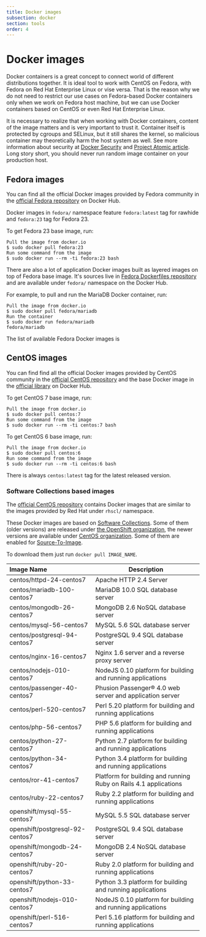 ```yaml
---
title: Docker images
subsection: docker
section: tools
order: 4
---
```


# Docker images

Docker containers is a great concept to connect world of different distributions together. It is ideal tool to work with CentOS on Fedora, with Fedora on Red Hat Enterprise Linux or vise versa. That is the reason why we do not need to restrict our use cases on Fedora-based Docker containers only when we work on Fedora host machine, but we can use Docker containers based on CentOS or even Red Hat Enterprise Linux.

It is necessary to realize that when working with Docker containers, content of the image matters and is very important to trust it. Container itself is protected by cgroups and SELinux, but it still shares the kernel, so malicious container may theoretically harm the host system as well. See more information about security at [Docker Security](https://docs.docker.com/engine/security/security/) and [Project Atomic article](http://www.projectatomic.io/docs/docker-and-selinux/). Long story short, you should never run random image container on your production host.

## Fedora images

You can find all the official Docker images provided by Fedora community in the [official Fedora repository](https://hub.docker.com/_/fedora/) on Docker Hub.

Docker images in `fedora/` namespace feature `fedora:latest` tag for rawhide and `fedora:23` tag for Fedora 23.

To get Fedora 23 base image, run:

```
Pull the image from docker.io
$ sudo docker pull fedora:23
Run some command from the image
$ sudo docker run --rm -ti fedora:23 bash
```

There are also a lot of application Docker images built as layered images on top of Fedora base image. It's sources live in [Fedora Dockerfiles repository](https://github.com/fedora-cloud/Fedora-Dockerfiles) and are available under `fedora/` namespace on the Docker Hub.

For example, to pull and run the MariaDB Docker container, run:

```
Pull the image from docker.io
$ sudo docker pull fedora/mariadb
Run the container
$ sudo docker run fedora/mariadb
fedora/mariadb
```

The list of available Fedora Docker images is

## CentOS images

You can find find all the official Docker images provided by CentOS community in the [official CentOS repository](https://hub.docker.com/u/centos/) and the base Docker image in the [official library](https://hub.docker.com/_/centos/) on Docker Hub.

To get CentOS 7 base image, run:

```
Pull the image from docker.io
$ sudo docker pull centos:7
Run some command from the image
$ sudo docker run --rm -ti centos:7 bash
```

To get CentOS 6 base image, run:

```
Pull the image from docker.io
$ sudo docker pull centos:6
Run some command from the image
$ sudo docker run --rm -ti centos:6 bash
```

There is always `centos:latest` tag for the latest released version.

### Software Collections based images

The [official CentOS repository](https://hub.docker.com/u/centos/) contains Docker images that are similar to the images provided by Red Hat under `rhscl/` namespace.

These Docker images are based on [Software Collections](https://www.softwarecollections.org/en/). Some of them (older versions) are released under [the OpenShift organization](https://hub.docker.com/u/openshift/), the newer versions are available under [CentOS organization](https://hub.docker.com/u/centos/). Some of them are enabled for [Source-To-Image](https://github.com/openshift/source-to-image).

To download them just run `docker pull IMAGE_NAME`.

|    Image Name                   |    Description                            |
| :------------------------------ | ----------------------------------------- |
| centos/httpd-24-centos7	      | Apache HTTP 2.4 Server |
| centos/mariadb-100-centos7	  | MariaDB 10.0 SQL database server |
| centos/mongodb-26-centos7	      | MongoDB 2.6 NoSQL database server |
| centos/mysql-56-centos7	      | MySQL 5.6 SQL database server |
| centos/postgresql-94-centos7	  | PostgreSQL 9.4 SQL database server |
| centos/nginx-16-centos7	      | Nginx 1.6 server and a reverse proxy server |
| centos/nodejs-010-centos7	      | NodeJS 0.10 platform for building and running applications |
| centos/passenger-40-centos7	  | Phusion Passenger® 4.0 web server and application server |
| centos/perl-520-centos7	      | Perl 5.20 platform for building and running applications |
| centos/php-56-centos7	          | PHP 5.6 platform for building and running applications |
| centos/python-27-centos7	      | Python 2.7 platform for building and running applications |
| centos/python-34-centos7	      | Python 3.4 platform for building and running applications |
| centos/ror-41-centos7	          | Platform for building and running Ruby on Rails 4.1 applications |
| centos/ruby-22-centos7          | Ruby 2.2 platform for building and running applications |
| openshift/mysql-55-centos7      | MySQL 5.5 SQL database server |
| openshift/postgresql-92-centos7 | PostgreSQL 9.4 SQL database server |
| openshift/mongodb-24-centos7    | MongoDB 2.4 NoSQL database server |
| openshift/ruby-20-centos7       | Ruby 2.0 platform for building and running applications |
| openshift/python-33-centos7     | Python 3.3 platform for building and running applications |
| openshift/nodejs-010-centos7    | NodeJS 0.10 platform for building and running applications |
| openshift/perl-516-centos7      | Perl 5.16 platform for building and running applications |
